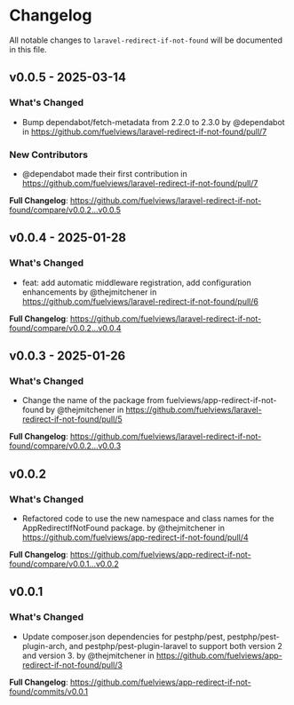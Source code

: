 # Changelog

All notable changes to `laravel-redirect-if-not-found` will be documented in this file.

## v0.0.5 - 2025-03-14

### What's Changed

* Bump dependabot/fetch-metadata from 2.2.0 to 2.3.0 by @dependabot in https://github.com/fuelviews/laravel-redirect-if-not-found/pull/7

### New Contributors

* @dependabot made their first contribution in https://github.com/fuelviews/laravel-redirect-if-not-found/pull/7

**Full Changelog**: https://github.com/fuelviews/laravel-redirect-if-not-found/compare/v0.0.2...v0.0.5

## v0.0.4 - 2025-01-28

### What's Changed

* feat: add automatic middleware registration, add configuration enhancements by @thejmitchener in https://github.com/fuelviews/laravel-redirect-if-not-found/pull/6

**Full Changelog**: https://github.com/fuelviews/laravel-redirect-if-not-found/compare/v0.0.2...v0.0.4

## v0.0.3 - 2025-01-26

### What's Changed

* Change the name of the package from fuelviews/app-redirect-if-not-found by @thejmitchener in https://github.com/fuelviews/laravel-redirect-if-not-found/pull/5

**Full Changelog**: https://github.com/fuelviews/laravel-redirect-if-not-found/compare/v0.0.2...v0.0.3

## v0.0.2

### What's Changed

* Refactored code to use the new namespace and class names for the AppRedirectIfNotFound package. by @thejmitchener in https://github.com/fuelviews/app-redirect-if-not-found/pull/4

**Full Changelog**: https://github.com/fuelviews/app-redirect-if-not-found/compare/v0.0.1...v0.0.2

## v0.0.1

### What's Changed

* Update composer.json dependencies for pestphp/pest, pestphp/pest-plugin-arch, and pestphp/pest-plugin-laravel to support both version 2 and version 3. by @thejmitchener in https://github.com/fuelviews/app-redirect-if-not-found/pull/3

**Full Changelog**: https://github.com/fuelviews/app-redirect-if-not-found/commits/v0.0.1

